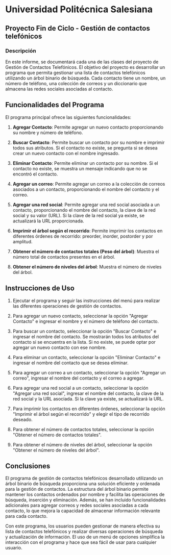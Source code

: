 # Universidad Politécnica Salesiana
## Proyecto Fin de Ciclo - Gestión de contactos telefónicos
### Descripción

En este informe, se documentará cada una de las clases del proyecto de Gestión de Contactos Telefónicos. El objetivo del proyecto es desarrollar un programa que permita gestionar una lista de contactos telefónicos utilizando un árbol binario de búsqueda. Cada contacto tiene un nombre, un número de teléfono, una colección de correos y un diccionario que almacena las redes sociales asociadas al contacto.

## Funcionalidades del Programa

El programa principal ofrece las siguientes funcionalidades:

1. **Agregar Contacto**: Permite agregar un nuevo contacto proporcionando su nombre y número de teléfono.

2. **Buscar Contacto**: Permite buscar un contacto por su nombre e imprimir todos sus atributos. Si el contacto no existe, se pregunta si se desea crear un nuevo contacto con el nombre ingresado.

3. **Eliminar Contacto**: Permite eliminar un contacto por su nombre. Si el contacto no existe, se muestra un mensaje indicando que no se encontró el contacto.

4. **Agregar un correo**: Permite agregar un correo a la colección de correos asociados a un contacto, proporcionando el nombre del contacto y el correo.

5. **Agregar una red social**: Permite agregar una red social asociada a un contacto, proporcionando el nombre del contacto, la clave de la red social y su valor (URL). Si la clave de la red social ya existe, se actualizará la URL proporcionada.

6. **Imprimir el árbol según el recorrido**: Permite imprimir los contactos en diferentes órdenes de recorrido: preorder, inorder, postorder y por amplitud.

7. **Obtener el número de contactos totales (Peso del árbol)**: Muestra el número total de contactos presentes en el árbol.

8. **Obtener el número de niveles del árbol**: Muestra el número de niveles del árbol.

## Instrucciones de Uso

1. Ejecutar el programa y seguir las instrucciones del menú para realizar las diferentes operaciones de gestión de contactos.

2. Para agregar un nuevo contacto, seleccionar la opción "Agregar Contacto" e ingresar el nombre y el número de teléfono del contacto.

3. Para buscar un contacto, seleccionar la opción "Buscar Contacto" e ingresar el nombre del contacto. Se mostrarán todos los atributos del contacto si se encuentra en la lista. Si no existe, se puede optar por agregar un nuevo contacto con ese nombre.

4. Para eliminar un contacto, seleccionar la opción "Eliminar Contacto" e ingresar el nombre del contacto que se desea eliminar.

5. Para agregar un correo a un contacto, seleccionar la opción "Agregar un correo", ingresar el nombre del contacto y el correo a agregar.

6. Para agregar una red social a un contacto, seleccionar la opción "Agregar una red social", ingresar el nombre del contacto, la clave de la red social y la URL asociada. Si la clave ya existe, se actualizará la URL.

7. Para imprimir los contactos en diferentes órdenes, seleccionar la opción "Imprimir el árbol según el recorrido" y elegir el tipo de recorrido deseado.

8. Para obtener el número de contactos totales, seleccionar la opción "Obtener el número de contactos totales".

9. Para obtener el número de niveles del árbol, seleccionar la opción "Obtener el número de niveles del árbol".

## Conclusiones

El programa de gestión de contactos telefónicos desarrollado utilizando un árbol binario de búsqueda proporciona una solución eficiente y ordenada para la gestión de contactos. La estructura del árbol binario permite mantener los contactos ordenados por nombre y facilita las operaciones de búsqueda, inserción y eliminación. Además, se han incluido funcionalidades adicionales para agregar correos y redes sociales asociadas a cada contacto, lo que mejora la capacidad de almacenar información relevante para cada contacto.

Con este programa, los usuarios pueden gestionar de manera efectiva su lista de contactos telefónicos y realizar diversas operaciones de búsqueda y actualización de información. El uso de un menú de opciones simplifica la interacción con el programa y hace que sea fácil de usar para cualquier usuario.
